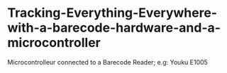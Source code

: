 # Tracking-Everything-Everywhere-with-a-barecode-hardware-and-a-microcontroller
Microcontrolleur connected to a Barecode Reader; e.g: Youku E1005 
